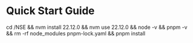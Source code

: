 # Quick Start Guide

cd /NSE && nvm install 22.12.0 && nvm use 22.12.0 && node -v && pnpm -v && rm -rf node_modules pnpm-lock.yaml && pnpm install


